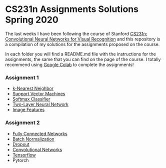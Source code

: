 # CS231n Assignments Solutions Spring 2020

The last weeks I have been following the course of Stanford [CS231n: Convolutional Neural Networks for Visual Recognition](http://cs231n.stanford.edu/index.html) and this repository is a compilation of my solutions for the assignments proposed on the course.

In each folder you will find a README.md file with the instructions for the assignments, the same that you can find on the page of the course. I totally recommend using [Google Colab](https://colab.research.google.com/) to complete the assignments!  

###  Assignment 1

- [k-Nearest Neighbor](https://github.com/israfelsr/CS231n/blob/master/assignment1/knn.ipynb)
- [Support Vector Machines](https://github.com/israfelsr/CS231n/blob/master/assignment1/svm.ipynb)
- [Softmax Classifier](https://github.com/israfelsr/CS231n/blob/master/assignment1/softmax.ipynb)
- [Two-Layer Neural Network](https://github.com/israfelsr/CS231n/blob/master/assignment1/two_layer_net.ipynb)
- [Image Features](https://github.com/israfelsr/CS231n/blob/master/assignment1/features.ipynb)


### Assignment 2

- [Fully Connected Networks](https://github.com/israfelsr/CS231n/blob/master/assignment2/FullyConnectedNets.ipynb)
- [Batch Normalization](https://github.com/israfelsr/CS231n/blob/master/assignment2/BatchNormalization.ipynb)
- [Dropout](https://github.com/israfelsr/CS231n/blob/master/assignment2/Dropout.ipynb)
- [Convolutional Networks](https://github.com/israfelsr/CS231n/blob/master/assignment2/ConvolutionalNetworks.ipynb)
- [Tensorflow](https://github.com/israfelsr/CS231n/blob/master/assignment2/TensorFlow.ipynb)
- Pytorch

